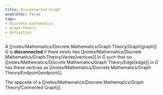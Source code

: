 ```yaml
---
title: Disconnected Graph
enableToc: false
tags: 
- discrete-mathematics
- graph-theory
- definition
---
```

A [[notes/Mathematics/Discrete Mathematics/Graph Theory/Graph|graph]] $G$ is **disconnected** if there exists two [[notes/Mathematics/Discrete Mathematics/Graph Theory/Vertex|vertices]] in $G$ such that no [[notes/Mathematics/Discrete Mathematics/Graph Theory/Edge|edge]] in $G$ has these vertices as [[notes/Mathematics/Discrete Mathematics/Graph Theory/Endpoint|endpoint]].

The opposite of a [[notes/Mathematics/Discrete Mathematics/Graph Theory/Connected Graph]].